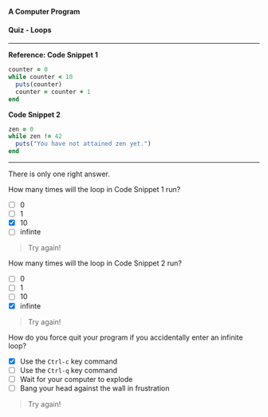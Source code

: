 **A Computer Program**

#### Quiz - Loops

---

**Reference: Code Snippet 1**

```ruby
counter = 0
while counter < 10
  puts(counter)
  counter = counter + 1
end
```

**Code Snippet 2**

```ruby
zen = 0
while zen != 42
  puts("You have not attained zen yet.")
end
```

---

There is only one right answer.

How many times will the loop in Code Snippet 1 run?
  - [ ] 0
  - [ ] 1
  - [x] 10
  - [ ] infinte

> Try again!

How many times will the loop in Code Snippet 2 run?
  - [ ] 0
  - [ ] 1
  - [ ] 10
  - [x] infinte

> Try again!

How do you force quit your program if you accidentally enter an infinite loop?
  - [x] Use the `Ctrl-c` key command
  - [ ] Use the `Ctrl-q` key command
  - [ ] Wait for your computer to explode
  - [ ] Bang your head against the wall in frustration

> Try again!

